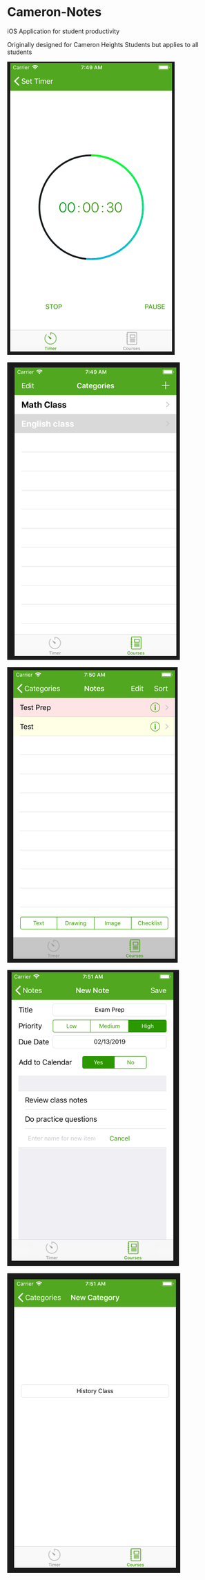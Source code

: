 # Cameron-Notes
iOS Application for student productivity

Originally designed for Cameron Heights Students but applies to all students

![](Media/1.png)

![](Media/2.png)

![](Media/3.png)

![](Media/4.png)

![](Media/5.png)

